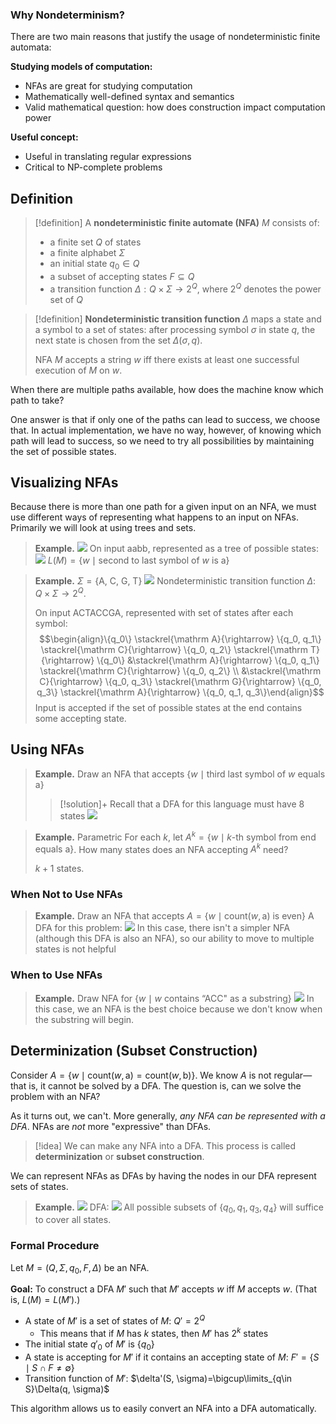 ### Why Nondeterminism?

There are two main reasons that justify the usage of nondeterministic finite automata:

**Studying models of computation:** 
- NFAs are great for studying computation
- Mathematically well-defined syntax and semantics
- Valid mathematical question: how does construction impact computation power

**Useful concept:**
- Useful in translating regular expressions
- Critical to NP-complete problems

## Definition

>[!definition]
>A **nondeterministic finite automate (NFA)** $M$ consists of:
>- a finite set $Q$ of states
>- a finite alphabet $\Sigma$
>- an initial state $q_0 \in Q$
>- a subset of accepting states $F\subseteq Q$
>- a transition function $\Delta: Q\times\Sigma\rightarrow2^Q$, where $2^Q$ denotes the power set of $Q$

>[!definition]
>**Nondeterministic transition function** $\Delta$ maps a state and a symbol to a set of states: after processing symbol $\sigma$ in state $q$, the next state is chosen from the set $\Delta(\sigma, q)$.
>
>NFA $M$ accepts a string $w$ iff there exists at least one successful execution of $M$ on $w$. 

When there are multiple paths available, how does the machine know which path to take?

One answer is that if only one of the paths can lead to success, we choose that. In actual implementation, we have no way, however, of knowing which path will lead to success, so we need to try all possibilities by maintaining the set of possible states.
## Visualizing NFAs

Because there is more than one path for a given input on an NFA, we must use different ways of representing what happens to an input on NFAs. Primarily we will look at using trees and sets.

>**Example.**
>![](Pasted%20image%2020230912121637.png)
>On input $\text{aabb}$, represented as a tree of possible states:
>![](Pasted%20image%2020230912122102.png)
>$L(M)=\{w\mid \text{second to last symbol of } w \text{ is a}\}$

>**Example.** $\Sigma=\{\text{A, C, G, T}\}$
>![](Pasted%20image%2020230912121727.png)
>Nondeterministic transition function $\Delta$: $Q\times \Sigma \rightarrow 2^Q$.
>
>On input $\text{ACTACCGA}$, represented with set of states after each symbol:
>$$\begin{align}\{q_0\} \stackrel{\mathrm A}{\rightarrow} \{q_0, q_1\} \stackrel{\mathrm C}{\rightarrow} \{q_0, q_2\} \stackrel{\mathrm T}{\rightarrow} \{q_0\} &\stackrel{\mathrm A}{\rightarrow} \{q_0, q_1\} \stackrel{\mathrm C}{\rightarrow} \{q_0, q_2\} \\ &\stackrel{\mathrm C}{\rightarrow} \{q_0, q_3\} \stackrel{\mathrm G}{\rightarrow} \{q_0, q_3\} \stackrel{\mathrm A}{\rightarrow} \{q_0, q_1, q_3\}\end{align}$$
>Input is accepted if the set of possible states at the end contains some accepting state.

## Using NFAs

>**Example.** Draw an NFA that accepts $\{w\mid \text{third last symbol of } w \text{ equals a}\}$
>
>>[!solution]+
>>Recall that a DFA for this language must have 8 states
>>![](Pasted%20image%2020230912123545.png)

>**Example.** Parametric
>For each $k$, let $A^k=\{w\mid k\text{-th symbol from end equals a}\}$. How many states does an NFA accepting $A^k$ need?
>
>$k+1$ states.

### When Not to Use NFAs

>**Example.** Draw an NFA that accepts $A=\{w\mid \mathrm{count}(w, \mathrm a) \text{ is even}\}$
>A DFA for this problem:
>![](Pasted%20image%2020230831125214.png)
>In this case, there isn't a simpler NFA (although this DFA is also an NFA), so our ability to move to multiple states is not helpful

### When to Use NFAs

>**Example.** Draw NFA for $\{w \mid w \text{ contains ``ACC" as a substring}\}$
>![](Pasted%20image%2020230912130209.png)
>In this case, we an NFA is the best choice because we don't know when the substring will begin.

## Determinization (Subset Construction)

Consider $A=\{w\mid \mathrm{count}(w, \mathrm a)=\mathrm{count}(w, \mathrm b)\}$. We know $A$ is not regular—that is, it cannot be solved by a DFA. The question is, can we solve the problem with an NFA? 

As it turns out, we can't. More generally, *any NFA can be represented with a DFA*. NFAs are *not* more "expressive" than DFAs. 

>[!idea]
>We can make any NFA into a DFA. This process is called **determinization** or **subset construction**.

We can represent NFAs as DFAs by having the nodes in our DFA represent sets of states.

>**Example.** 
>![](Pasted%20image%2020230912130217.png)
>DFA:
>![](Pasted%20image%2020230912130637.png)
>All possible subsets of $\{q_0, q_1, q_3, q_4\}$ will suffice to cover all states.

### Formal Procedure

Let $M=(Q, \Sigma, q_0, F, \Delta)$ be an NFA.

**Goal:** To construct a DFA $M'$ such that $M'$ accepts $w$ iff $M$ accepts $w$. (That is, $L(M)=L(M')$.)

- A state of $M'$ is a set of states of $M$: $Q'=2^Q$
	- This means that if $M$ has $k$ states, then $M'$ has $2^k$ states
- The initial state $q'_0$ of $M'$ is $\{q_0\}$
- A state is accepting for $M'$ if it contains an accepting state of $M$: $F'=\{S \mid S\cap F \neq \emptyset\}$
- Transition function of $M'$: $\delta'(S, \sigma)=\bigcup\limits_{q\in S}\Delta(q, \sigma)$

This algorithm allows us to easily convert an NFA into a DFA automatically.